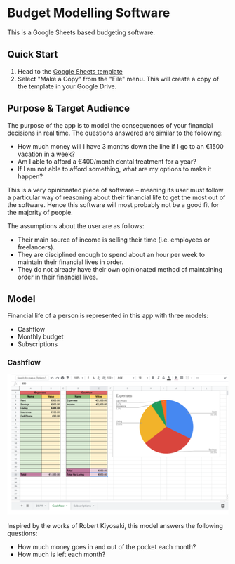 # Budget Modelling Software
This is a Google Sheets based budgeting software.

## Quick Start
1. Head to the [Google Sheets template](https://docs.google.com/spreadsheets/d/1_75YNlc7KBPSW7d82w6NzdktaggdKgAb65zf3edk5-8/edit?usp=sharing)
2. Select "Make a Copy" from the "File" menu. This will create a copy of the template in your Google Drive.

## Purpose & Target Audience
The purpose of the app is to model the consequences of your financial decisions in real time. The questions answered are similar to the following:

- How much money will I have 3 months down the line if I go to an €1500 vacation in a week?
- Am I able to afford a €400/month dental treatment for a year?
- If I am not able to afford something, what are my options to make it happen?

This is a very opinionated piece of software – meaning its user must follow a particular way of reasoning about their financial life to get the most out of the software. Hence this software will most probably not be a good fit for the majority of people.

The assumptions about the user are as follows:

- Their main source of income is selling their time (i.e. employees or freelancers).
- They are disciplined enough to spend about an hour per week to maintain their financial lives in order.
- They do not already have their own opinionated method of maintaining order in their financial lives.

## Model
Financial life of a person is represented in this app with three models:

- Cashflow
- Monthly budget
- Subscriptions

### Cashflow
![Cashflow](/imgs/cashflow.png)

Inspired by the works of Robert Kiyosaki, this model answers the following questions:

- How much money goes in and out of the pocket each month?
- How much is left each month?
